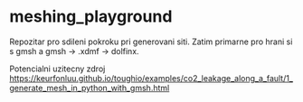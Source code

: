 # meshing_playground

Repozitar pro sdileni pokroku pri generovani siti.
Zatim primarne pro hrani si s gmsh a gmsh -> .xdmf -> dolfinx.

Potencialni uzitecny zdroj
https://keurfonluu.github.io/toughio/examples/co2_leakage_along_a_fault/1_generate_mesh_in_python_with_gmsh.html

